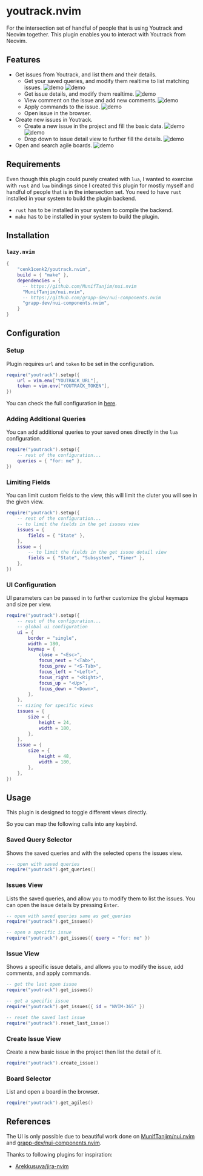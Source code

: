 # youtrack.nvim

For the intersection set of handful of people that is using Youtrack and Neovim together. This plugin enables you to interact with Youtrack from Neovim.

## Features

- Get issues from Youtrack, and list them and their details.
  - Get your saved queries, and modify them realtime to list matching issues. ![demo](./media/swappy-20240914_000532.png) ![demo](./media/swappy-20240914_000634.png)
  - Get issue details, and modify them realtime. ![demo](./media/swappy-20240914_000705.png)
  - View comment on the issue and add new comments. ![demo](./media/swappy-20240914_000730.png)
  - Apply commands to the issue. ![demo](./media/swappy-20240914_000749.png)
  - Open issue in the browser.
- Create new issues in Youtrack.
  - Create a new issue in the project and fill the basic data. ![demo](./media/swappy-20240915_155805.png) ![demo](./media/swappy-20240915_155825.png)
  - Drop down to issue detail view to further fill the details. ![demo](./media/swappy-20240915_155833.png)
- Open and search agile boards. ![demo](./media/swappy-20240915_162015.png)

## Requirements

Even though this plugin could purely created with `lua`, I wanted to exercise with `rust` and `lua` bindings since I created this plugin for mostly myself and handful of people that is in the intersection set. You need to have `rust` installed in your system to build the plugin backend.

- `rust` has to be installed in your system to compile the backend.
- `make` has to be installed in your system to build the plugin.

## Installation

### `lazy.nvim`

```lua
{
    "cenk1cenk2/youtrack.nvim",
    build = { "make" },
    dependencies = {
      -- https://github.com/MunifTanjim/nui.nvim
      "MunifTanjim/nui.nvim",
      -- https://github.com/grapp-dev/nui-components.nvim
      "grapp-dev/nui-components.nvim",
    }
}
```

## Configuration

### Setup

Plugin requires `url` and `token` to be set in the configuration.

```lua
require("youtrack").setup({
	url = vim.env["YOUTRACK_URL"],
	token = vim.env["YOUTRACK_TOKEN"],
})
```

You can check the full configuration in [here](https://github.com/cenk1cenk2/youtrack.nvim/blob/main/lua/youtrack/config.lua).

### Adding Additional Queries

You can add additional queries to your saved ones directly in the `lua` configuration.

```lua
require("youtrack").setup({
	-- rest of the configuration...
	queries = { "for: me" },
})
```

### Limiting Fields

You can limit custom fields to the view, this will limit the cluter you will see in the given view.

```lua
require("youtrack").setup({
	-- rest of the configuration...
	-- to limit the fields in the get issues view
	issues = {
		fields = { "State" },
	},
	issue = {
		-- to limit the fields in the get issue detail view
		fields = { "State", "Subsystem", "Timer" },
	},
})
```

### UI Configuration

UI parameters can be passed in to further customize the global keymaps and size per view.

```lua
require("youtrack").setup({
	-- rest of the configuration...
	-- global ui configuration
	ui = {
		border = "single",
		width = 180,
		keymap = {
			close = "<Esc>",
			focus_next = "<Tab>",
			focus_prev = "<S-Tab>",
			focus_left = "<Left>",
			focus_right = "<Right>",
			focus_up = "<Up>",
			focus_down = "<Down>",
		},
	},
	-- sizing for specific views
	issues = {
		size = {
			height = 24,
			width = 180,
		},
	},
	issue = {
		size = {
			height = 48,
			width = 180,
		},
	},
})
```

## Usage

This plugin is designed to toggle different views directly.

So you can map the following calls into any keybind.

### Saved Query Selector

Shows the saved queries and with the selected opens the issues view.

```lua
--- open with saved queries
require("youtrack").get_queries()
```

### Issues View

Lists the saved queries, and allow you to modify them to list the issues. You can open the issue details by pressing `Enter`.

```lua
-- open with saved queries same as get_queries
require("youtrack").get_issues()

-- open a specific issue
require("youtrack").get_issues({ query = "for: me" })
```

### Issue View

Shows a specific issue details, and allows you to modify the issue, add comments, and apply commands.

```lua
-- get the last open issue
require("youtrack").get_issues()

-- get a specific issue
require("youtrack").get_issues({ id = "NVIM-365" })

-- reset the saved last issue
require("youtrack").reset_last_issue()
```

### Create Issue View

Create a new basic issue in the project then list the detail of it.

```lua
require("youtrack").create_issue()
```

### Board Selector

List and open a board in the browser.

```lua
require("youtrack").get_agiles()
```

## References

The UI is only possible due to beautiful work done on [MunifTanjim/nui.nvim](https://github.com/MunifTanjim/nui.nvim) and [grapp-dev/nui-components.nvim](https://github.com/grapp-dev/nui-components.nvim).

Thanks to following plugins for inspiration:

- [Arekkusuva/jira-nvim](https://github.com/Arekkusuva/jira-nvim)
